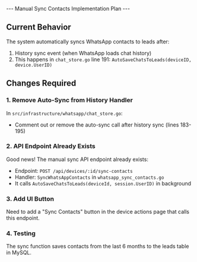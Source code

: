 --- Manual Sync Contacts Implementation Plan ---

## Current Behavior
The system automatically syncs WhatsApp contacts to leads after:
1. History sync event (when WhatsApp loads chat history)
2. This happens in `chat_store.go` line 191: `AutoSaveChatsToLeads(deviceID, device.UserID)`

## Changes Required

### 1. Remove Auto-Sync from History Handler
In `src/infrastructure/whatsapp/chat_store.go`:
- Comment out or remove the auto-sync call after history sync (lines 183-195)

### 2. API Endpoint Already Exists
Good news! The manual sync API endpoint already exists:
- Endpoint: `POST /api/devices/:id/sync-contacts`
- Handler: `SyncWhatsAppContacts` in `whatsapp_sync_contacts.go`
- It calls `AutoSaveChatsToLeads(deviceId, session.UserID)` in background

### 3. Add UI Button
Need to add a "Sync Contacts" button in the device actions page that calls this endpoint.

### 4. Testing
The sync function saves contacts from the last 6 months to the leads table in MySQL.